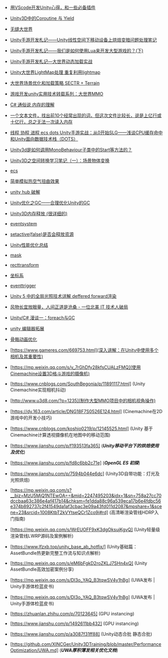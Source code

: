 * [用VScode开发Unity心得，和一些必备插件](https://blog.csdn.net/qq_36848370/article/details/89488257)
* [Unity3D中的Coroutine 与 Yield](https://blog.csdn.net/wonengxing/article/details/43267785)
* [无缝大世界](https://www.jianshu.com/p/abfab0e6f2fc)
* [Unity手游开发札记——Unity线性空间下移动设备上烘焙变暗问题处理笔记](https://www.jianshu.com/p/cb433c9d4d99)
* [Unity手游开发札记——我们是如何使用Lua来开发大型游戏的？(下)](https://www.jianshu.com/p/9f0df2f8f979)
* [Unity手游开发札记—大世界动态加载实战](https://blog.uwa4d.com/archives/1919.html)
* [Unity大世界LightMap处理 重复利用lightmap](https://zhuanlan.zhihu.com/p/110325477)
* [大世界场景优化和加载策略 SECTR + Terrain](https://blog.uwa4d.com/archives/TechSharing_120.html)
* [游戏开发unity实用技术转载系列：大世界MMO](https://blog.csdn.net/qq1090504117/article/details/106271497/)
* [C# 通俗说 内存的理解](https://www.cnblogs.com/u3ddjw/p/11065189.html)
* [一个文本文件，找出前10个经常出现的词，但这次文件比较长，说是上亿行或十亿行，总之无法一次读入内存](http://www.mamicode.com/info-detail-1037262.html)
* [线程 协程 进程 ecs dots Unity手游实战：从0开始SLG——浅谈CPU缓存命中和Unity面向数据技术栈（DOTS）](https://mp.weixin.qq.com/s/En7X5QKJ6hDjs2CotIVmhQ)
* [Unity3d是如何调用MonoBehaviour子类中的Start等方法的？](https://www.zhihu.com/question/27752591)
* [Unity3D之空间转换学习笔记（一）：场景物体变换](https://www.cnblogs.com/hammerc/p/4638418.html)
* [ecs](https://www.zhihu.com/question/363824849)
* [简单模拟热空气扭曲效果](http://rainyeve.com/wordpress/?p=428)
* [unity hub 破解](https://www.cnblogs.com/ring1992/p/12889612.html)
* [Unity优化之GC——合理优化Unity的GC](https://www.cnblogs.com/zblade/p/6445578.html)
* [Unity3D内存释放 (很详细的)](https://www.cnblogs.com/dudu580231/p/7160547.html)
* [eventsystem](https://www.cnblogs.com/blueberryzzz/p/12216045.html)
* [setactive(false)是否会释放资源](https://blog.csdn.net/alexander_xfl/article/details/46762817?utm_medium=distribute.pc_relevant.none-task-blog-BlogCommendFromMachineLearnPai2-2.channel_param&depth_1-utm_source=distribute.pc_relevant.none-task-blog-BlogCommendFromMachineLearnPai2-2.channel_param)
* [Unity性能优化总结](https://www.jianshu.com/p/d6da201810a7)
* [mask](https://zhuanlan.zhihu.com/p/28897082)
* [recttransform](https://www.cnblogs.com/zhimalier/p/11633816.html)
* [坐标系](https://www.jianshu.com/p/b5b6ac9ab145)
* [eventtrigger](https://www.cnblogs.com/springword/p/6039639.html)
* [Unity 5 中的全局光照技术详解 deffered forward渲染](https://www.jianshu.com/p/07d902ccfd03)
* [风物长宜放眼量，人间正道是沧桑 - 一位北美 IT 技术人破局](https://www.cnblogs.com/cxuanBlog/p/12356142.html)
* [Unity/C# 漫谈一：foreach与GC](https://zhuanlan.zhihu.com/p/34756508)
* [unity 编辑器拓展](https://github.com/XINCGer/Unity3DTraining/tree/master/UnityEditorExtension)
* [骨骼动画优化](https://github.com/XINCGer/Unity3DTraining/tree/master/UnityEditorExtension)
* [https://www.gameres.com/669753.html](深入讲解：在Unity中使用多个相机及其重要性)
* [https://mp.weixin.qq.com/s/v_7rGhDfy28kfsCUALzFMQ](使用Cinemachine设置3D格斗游戏的摄像机)
* [https://www.cnblogs.com/SouthBegonia/p/11891117.html] (Unity Cinemachine实现相机抖动)
* [http://www.u3d8.com/?p=1235](制作大型MMO项目中的相机视角操作)
* [https://dy.163.com/article/DNG18F7S0526E124.html] (Cinemachine在2D游戏中的开发小技巧)
* [https://www.cnblogs.com/koshio0219/p/12145525.html] (Unity 基于Cinemachine计算透视摄像机在地图中的移动范围)
* [https://www.jianshu.com/p/f193513fa365] (***Unity移动平台下的烘焙使用及优化***)
* [https://www.jianshu.com/p/fd8c6bb2c71e] (***OpenGL ES 初探***)
* [https://www.jianshu.com/p/7594b044e6dc] (Unity3D自带功能：灯光及光照烘焙)
* [https://mp.weixin.qq.com/s?__biz=MzU5MjQ1NTEwOA==&mid=2247495203&idx=1&sn=758a27cc70dccbaa63c386e4af417b14&chksm=fe1dda88c96a539eca17b6e4fdbc56e374b892737c2f41549da1af3cbac3e09a43fd011d2087&mpshare=1&scene=23&srcid=1008KtbT2kVYtseQCr1Zco9i#rd] (高清晰渲染管线HDRP入门指南)

* [https://mp.weixin.qq.com/s/WrEUOFF9xK3dgOksujKgvQ] (Unity轻量级渲染管线LWRP源码及案例解析)
* [https://www.lfzxb.top/unity_base_ab_hotfix/] (Unity基础篇：AssetBundle热更新完整工作流与知识点解析)
* [https://mp.weixin.qq.com/s/eM6bFgkD2roZKLJ7SHn4xQ] (Unity AssetBundle高效加密案例分享)
* [https://mp.weixin.qq.com/s/Dl3o_YAQ_B3tqwSV4y1hBg] (UWA发布 | Unity手游体检蓝皮书)
* [https://mp.weixin.qq.com/s/Dl3o_YAQ_B3tqwSV4y1hBg] (UWA发布 | Unity手游体检蓝皮书)
* [https://zhuanlan.zhihu.com/p/70123645] (GPU instancing)
* [https://www.jianshu.com/p/1492611bb432] (GPU instancing)
* [https://www.jianshu.com/p/a3087f31ff88] (Unity动态合批 静态合批)
* [https://github.com/XINCGer/Unity3DTraining/blob/master/PerformanceOptimization/UWA.md] (*****UWA厚积薄发相关优化文档*****)
